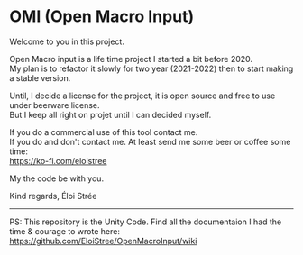 # OMI (Open Macro Input)

Welcome to you in this project.

Open Macro input is a life time project I started a bit before 2020.  
My plan is to refactor it slowly for two year (2021-2022) then to start making a stable version.  

Until, I decide a license for the project, it is open source and free to use under beerware license.  
But I keep all right on projet until I can decided myself.   

If you do a commercial use of this tool contact me.   
If you do and don't contact me. At least send me some beer or coffee some time:   
https://ko-fi.com/eloistree  

My the code be with you.

Kind regards,
Éloi Strée


-------------------------------
PS: This repository is the Unity Code. Find all the documentaion I had the time & courage to wrote here:
https://github.com/EloiStree/OpenMacroInput/wiki  
  



